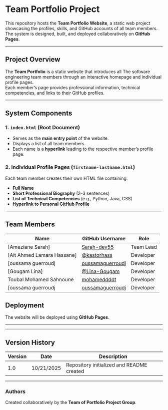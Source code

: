 # Team Portfolio Project

This repository hosts the **Team Portfolio Website**, a static web project showcasing the profiles, skills, and GitHub accounts of all team members.  
The system is designed, built, and deployed collaboratively on **GitHub Pages**.

---

## Project Overview

The **Team Portfolio** is a static website that introduces all The software engineering team members through an interactive homepage and individual profile pages.  
Each member’s page provides professional information, technical competencies, and links to their GitHub profiles.

---

## System Components

### 1. `index.html` (Root Document)
- Serves as the **main entry point** of the website.  
- Displays a list of all team members.  
- Each name is a **hyperlink** leading to the respective member’s profile page.

### 2. Individual Profile Pages (`firstname-lastname.html`)
Each team member creates their own HTML file containing:
- **Full Name**  
- **Short Professional Biography** (2–3 sentences)  
- **List of Technical Competencies** (e.g., Python, Java, CSS)  
- **Hyperlink to Personal GitHub Profile**

---
##  Team Members

| Name | GitHub Username | Role |
|------|-----------------|------|
| [Ameziane Sarah] | [Sarah-dev55](https://github.com/Sarah-dev55) | Team Lead |
| [Ait Ahmed Lamara Hassane] | [@kastorhass](https://github.com/kastorhass) | Developer |
| [oussama guerroudj | [oussamaguerroudj](https://github.com/oussamaguerroudj) | Developer |
| [Gougam Lina] | [@Lina-Gougam](https://github.com/Lina-Gougam) | Developer |
| Toubal Mohamed Sahnoune | [mohameddddt](https://github.com/mohameddddt) | Developer |
| [oussama guerroudj | [oussamaguerroudj](https://github.com/oussamaguerroudj) | Developer |

##  Deployment

The website will be deployed using **GitHub Pages**.

---


---

## Version History

| Version | Date | Description |
|----------|------|-------------|
| 1.0 | 10/21/2025 | Repository initialized and README created |

---

### Authors
Created collaboratively by the **Team of Portfolio Project Group**.
